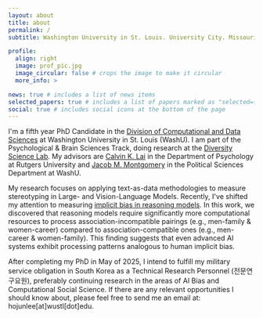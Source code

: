 ```yaml
---
layout: about
title: about
permalink: /
subtitle: Washington University in St. Louis. University City. Missouri.

profile:
  align: right
  image: prof_pic.jpg
  image_circular: false # crops the image to make it circular
  more_info: >

news: true # includes a list of news items
selected_papers: true # includes a list of papers marked as "selected={true}"
social: true # includes social icons at the bottom of the page
---
```


I'm a fifth year PhD Candidate in the [Division of Computational and Data Sciences](https://datasciences.wustl.edu/) at Washington University in St. Louis (WashU). I am part of the Psychological & Brain Sciences Track, doing research at the [Diversity Science Lab](https://calvinklai.com/). My advisors are [Calvin K. Lai](https://scholar.google.com/citations?hl=en&user=Nkkrs_YAAAAJ) in the Department of Psychology at Rutgers University and [Jacob M. Montgomery](https://scholar.google.com/citations?user=GaWC-J4AAAAJ) in the Political Sciences Department at WashU.

My research focuses on applying text-as-data methodologies to measure stereotyping in Large- and Vision-Language Models. Recently, I've shifted my attention to measuring [implicit bias in reasoning models](https://arxiv.org/abs/2503.11572). In this work, we discovered that reasoning models require significantly more computational resources to process association-incompatible pairings (e.g., men-family & women-career) compared to association-compatible ones (e.g., men-career & women-family). This finding suggests that even advanced AI systems exhibit processing patterns analogous to human implicit bias. 

After completing my PhD in May of 2025, I intend to fulfill my military service obligation in South Korea as a Technical Research Personnel (전문연구요원), preferably continuing research in the areas of AI Bias and Computational Social Science. If there are any relevant opportunities I should know about, please feel free to send me an email at: hojunlee[at]wustl[dot]edu.
